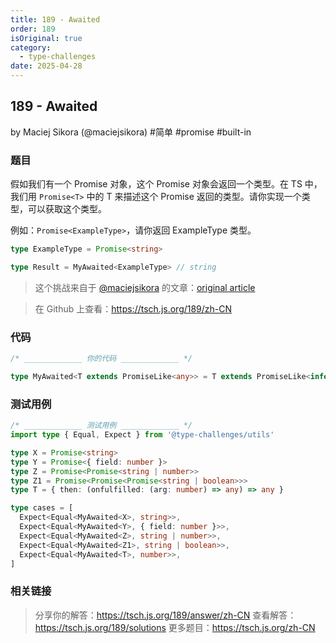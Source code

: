 ```yaml
---
title: 189 - Awaited
order: 189
isOriginal: true
category:
  - type-challenges
date: 2025-04-28
---
```


189 - Awaited
-------
by Maciej Sikora (@maciejsikora) #简单 #promise #built-in

### 题目

假如我们有一个 Promise 对象，这个 Promise 对象会返回一个类型。在 TS 中，我们用 `Promise<T>` 中的 T 来描述这个 Promise 返回的类型。请你实现一个类型，可以获取这个类型。

例如：`Promise<ExampleType>`，请你返回 ExampleType 类型。

```ts
type ExampleType = Promise<string>

type Result = MyAwaited<ExampleType> // string
```

> 这个挑战来自于 [@maciejsikora](https://github.com/maciejsikora) 的文章：[original article](https://dev.to/macsikora/advanced-typescript-exercises-question-1-45k4)

> 在 Github 上查看：https://tsch.js.org/189/zh-CN

### 代码

```ts
/* _____________ 你的代码 _____________ */

type MyAwaited<T extends PromiseLike<any>> = T extends PromiseLike<infer R> ? R extends PromiseLike<any> ? MyAwaited<R> : R : never

```

### 测试用例

```ts
/* _____________ 测试用例 _____________ */
import type { Equal, Expect } from '@type-challenges/utils'

type X = Promise<string>
type Y = Promise<{ field: number }>
type Z = Promise<Promise<string | number>>
type Z1 = Promise<Promise<Promise<string | boolean>>>
type T = { then: (onfulfilled: (arg: number) => any) => any }

type cases = [
  Expect<Equal<MyAwaited<X>, string>>,
  Expect<Equal<MyAwaited<Y>, { field: number }>>,
  Expect<Equal<MyAwaited<Z>, string | number>>,
  Expect<Equal<MyAwaited<Z1>, string | boolean>>,
  Expect<Equal<MyAwaited<T>, number>>,
]

```

### 相关链接

> 分享你的解答：https://tsch.js.org/189/answer/zh-CN
> 查看解答：https://tsch.js.org/189/solutions
> 更多题目：https://tsch.js.org/zh-CN
